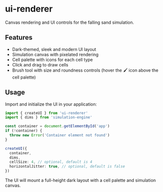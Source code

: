 # ui-renderer

Canvas rendering and UI controls for the falling sand simulation.

## Features

- Dark-themed, sleek and modern UI layout
- Simulation canvas with pixelated rendering
- Cell palette with icons for each cell type
- Click and drag to draw cells
- Brush tool with size and roundness controls (hover the 🖌️ icon above the cell palette)

## Usage

Import and initialize the UI in your application:

```ts
import { createUI } from 'ui-renderer'
import { dims } from 'simulation-engine'

const container = document.getElementById('app')
if (!container) {
  throw new Error('Container element not found')
}

createUI({
  container,
  dims,
  cellSize: 4, // optional, default is 4
  horizontalJitter: true, // optional, default is false
})
```

The UI will mount a full-height dark layout with a cell palette and simulation canvas.
